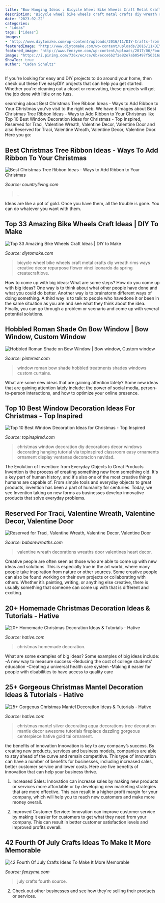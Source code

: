 ```yaml
---
title: "Bow Hanging Ideas : Bicycle Wheel Bike Wheels Craft Metal Crafts Diy Wreath Rims Ways Creative Decor Repurpose Flower Vinci Leonardo Da Spring Createcraftlove"
description: "Bicycle wheel bike wheels craft metal crafts diy wreath rims ways creative decor repurpose flower vinci leonardo da spring createcraftlove"
date: "2023-02-22"
categories:
- "ideas"
tags: ["ideas"]
images:
- "http://www.diytomake.com/wp-content/uploads/2016/11/DIY-Crafts-from-Bike-Wheel.jpg"
featuredImage: "http://www.diytomake.com/wp-content/uploads/2016/11/DIY-Crafts-from-Bike-Wheel.jpg"
featured_image: "http://www.fenzyme.com/wp-content/uploads/2017/06/Fourth-Of-July-Crafts-Ideas0061.jpg"
image: "https://i.pinimg.com/736x/ec/ce/6b/ecce6b2f2e82e7ab05497f56316a9f79.jpg"
ShowToc: true
author: "Caden Schultz"
---
```



If you're looking for easy and DIY projects to do around your home, then check out these five easyDIY projects that can help you get started. Whether you're cleaning out a closet or renovating, these projects will get the job done with little or no fuss.

	

		
searching about Best Christmas Tree Ribbon Ideas - Ways to Add Ribbon to Your Christmas you've visit to the right web. We have 8 Images about Best Christmas Tree Ribbon Ideas - Ways to Add Ribbon to Your Christmas like Top 10 Best Window Decoration Ideas for Christmas - Top Inspired, Reserved for Traci, Valentine Wreath, Valentine Decor, Valentine Door and also Reserved for Traci, Valentine Wreath, Valentine Decor, Valentine Door. Here you go:
		
    
## Best Christmas Tree Ribbon Ideas - Ways To Add Ribbon To Your Christmas

<img loading=lazy src="https://hips.hearstapps.com/hmg-prod.s3.amazonaws.com/images/all-white-christmas-tree-with-ribbon-and-bows-1565822379.jpg?crop=0.668xw:1.00xh;0.177xw,0&amp;resize=480:*" onerror="this.onerror=null;this.src='https://tse3.mm.bing.net/th?id=OIP.OE_ZbhuxuOKCkylxk5MW3gHaLH&amp;pid=15.1';" alt="Best Christmas Tree Ribbon Ideas - Ways to Add Ribbon to Your Christmas">

_Source: countryliving.com_

>. 

	

Ideas are like a pot of gold. Once you have them, all the trouble is gone. You can do whatever you want with them.

    
## Top 33 Amazing Bike Wheels Craft Ideas | DIY To Make

<img loading=lazy src="http://www.diytomake.com/wp-content/uploads/2016/11/DIY-Crafts-from-Bike-Wheel.jpg" onerror="this.onerror=null;this.src='https://tse1.mm.bing.net/th?id=OIP.9th18hd9YxAUezqFwyOYlAHaKq&amp;pid=15.1';" alt="Top 33 Amazing Bike Wheels Craft Ideas | DIY to Make">

_Source: diytomake.com_

>bicycle wheel bike wheels craft metal crafts diy wreath rims ways creative decor repurpose flower vinci leonardo da spring createcraftlove. 

	

How to come up with big ideas: What are some steps?
How do you come up with big ideas? One way is to think about what other people have done and what you could do better. Another way is to brainstorm different ways of doing something. A third way is to talk to people who havedone it or been in the same situation as you are and see what they think about the idea. Finally, you can go through a problem or scenario and come up with several potential solutions.

    
## Hobbled Roman Shade On Bow Window | Bow Window, Custom Window

<img loading=lazy src="https://i.pinimg.com/736x/ec/ce/6b/ecce6b2f2e82e7ab05497f56316a9f79.jpg" onerror="this.onerror=null;this.src='https://tse1.mm.bing.net/th?id=OIP.mbD3eUMHdm0rsRNpK2hmeAHaK4&amp;pid=15.1';" alt="Hobbled Roman Shade on Bow Window | Bow window, Custom window">

_Source: pinterest.com_

>window roman bow shade hobbled treatments shades windows custom curtains. 

	

What are some new ideas that are gaining attention lately?
Some new ideas that are gaining attention lately include: the power of social media, person-to-person interactions, and how to optimize your online presence.

    
## Top 10 Best Window Decoration Ideas For Christmas - Top Inspired

<img loading=lazy src="http://www.topinspired.com/wp-content/uploads/2013/12/diy-christmas-window-decoration_05.jpg" onerror="this.onerror=null;this.src='https://tse3.mm.bing.net/th?id=OIP.FG8bzRtiEkTTsyiP-FJpagHaFj&amp;pid=15.1';" alt="Top 10 Best Window Decoration Ideas for Christmas - Top Inspired">

_Source: topinspired.com_

>christmas window decoration diy decorations decor windows decorating hanging tutorial via topinspired classroom easy ornaments ornament display ventanas decoracion navidad. 

	

The Evolution of Invention: from Everyday Objects to Great Products
Invention is the process of creating something new from something old. It's a key part of human history, and it's also one of the most creative things humans are capable of. From simple tools and everyday objects to great products, invention has been a part of humanity for centuries. Today, we see Invention taking on new forms as businesses develop innovative products that solve everyday problems.

    
## Reserved For Traci, Valentine Wreath, Valentine Decor, Valentine Door

<img loading=lazy src="https://i.etsystatic.com/8577024/r/il/18450e/2135193620/il_fullxfull.2135193620_hxf4.jpg" onerror="this.onerror=null;this.src='https://tse4.mm.bing.net/th?id=OIP.th-UWjBfAO5hQwdObfqAZQHaQI&amp;pid=15.1';" alt="Reserved for Traci, Valentine Wreath, Valentine Decor, Valentine Door">

_Source: babamwreaths.com_

>valentine wreath decorations wreaths door valentines heart decor. 

	

Creative people are often seen as those who are able to come up with new ideas and solutions. This is especially true in the art world, where many people take inspiration from nature or other sources. Some creative people can also be found working on their own projects or collaborating with others. Whether it’s painting, writing, or anything else creative, there is usually something that someone can come up with that is different and exciting.

    
## 20+ Homemade Christmas Decoration Ideas &amp; Tutorials - Hative

<img loading=lazy src="https://hative.com/wp-content/uploads/2015/11/12-homemade-christmas-decoration-ideas.jpg" onerror="this.onerror=null;this.src='https://tse2.mm.bing.net/th?id=OIP.PTmxyRQperv9ROKBGr-4pQHaLH&amp;pid=15.1';" alt="20+ Homemade Christmas Decoration Ideas &amp; Tutorials - Hative">

_Source: hative.com_

>christmas homemade decoration. 

	

What are some examples of big ideas?
Some examples of big ideas include: 
-A new way to measure success 
-Reducing the cost of college students' education 
-Creating a universal health care system
-Making it easier for people with disabilities to have access to quality care

    
## 25+ Gorgeous Christmas Mantel Decoration Ideas &amp; Tutorials - Hative

<img loading=lazy src="https://hative.com/wp-content/uploads/2015/12/christmas-mantel-decorating-ideas/9-christmas-mantel-decorating-ideas.jpg" onerror="this.onerror=null;this.src='https://tse2.mm.bing.net/th?id=OIP.M57yKyUKW_dccMbhCX1eKwHaLG&amp;pid=15.1';" alt="25+ Gorgeous Christmas Mantel Decoration Ideas &amp; Tutorials - Hative">

_Source: hative.com_

>christmas mantel silver decorating aqua decorations tree decoration mantle decor awesome tutorials fireplace dazzling gorgeous centerpiece hative gold tai ornament. 

	

the benefits of innovation
Innovation is key to any company’s success. By creating new products, services and business models, companies are able to stay ahead of the curve and remain competitive. This type of innovation can have a number of benefits for businesses, including increased sales, better customer service and lower costs. Here are five benefits of innovation that can help your business thrive.
1. Increased Sales: Innovation can increase sales by making new products or services more affordable or by developing new marketing strategies that are more effective. This can result in a higher profit margin for your company, which will help you to reach new customers and make more money overall.

2. Improved Customer Service: Innovation can improve customer service by making it easier for customers to get what they need from your company. This can result in better customer satisfaction levels and improved profits overall.


    
## 42 Fourth Of July Crafts Ideas To Make It More Memorable

<img loading=lazy src="http://www.fenzyme.com/wp-content/uploads/2017/06/Fourth-Of-July-Crafts-Ideas0061.jpg" onerror="this.onerror=null;this.src='https://tse2.mm.bing.net/th?id=OIP.xA-DIZR8TOswAWrCECPuzgHaMB&amp;pid=15.1';" alt="42 Fourth Of July Crafts Ideas To Make It More Memorable">

_Source: fenzyme.com_

>july crafts fourth source. 

	

2. Check out other businesses and see how they're selling their products or services.

